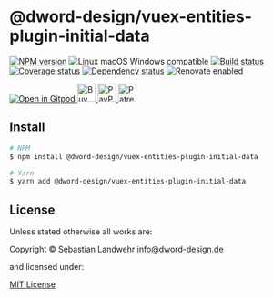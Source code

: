 <!-- TITLE/ -->
# @dword-design/vuex-entities-plugin-initial-data
<!-- /TITLE -->

<!-- BADGES/ -->
[![NPM version](https://img.shields.io/npm/v/@dword-design/vuex-entities-plugin-initial-data.svg)](https://npmjs.org/package/@dword-design/vuex-entities-plugin-initial-data)
![Linux macOS Windows compatible](https://img.shields.io/badge/os-linux%20%7C%C2%A0macos%20%7C%C2%A0windows-blue)
[![Build status](https://github.com/dword-design/vuex-entities-plugin-initial-data/workflows/build/badge.svg)](https://github.com/dword-design/vuex-entities-plugin-initial-data/actions)
[![Coverage status](https://img.shields.io/coveralls/dword-design/vuex-entities-plugin-initial-data)](https://coveralls.io/github/dword-design/vuex-entities-plugin-initial-data)
[![Dependency status](https://img.shields.io/david/dword-design/vuex-entities-plugin-initial-data)](https://david-dm.org/dword-design/vuex-entities-plugin-initial-data)
![Renovate enabled](https://img.shields.io/badge/renovate-enabled-brightgreen)

<a href="https://gitpod.io/#https://github.com/dword-design/bar">
  <img src="https://gitpod.io/button/open-in-gitpod.svg" alt="Open in Gitpod">
</a><a href="https://www.buymeacoffee.com/dword">
  <img
    src="https://www.buymeacoffee.com/assets/img/guidelines/download-assets-sm-2.svg"
    alt="Buy Me a Coffee"
    height="32"
  >
</a><a href="https://paypal.me/SebastianLandwehr">
  <img
    src="https://dword-design.de/images/paypal.svg"
    alt="PayPal"
    height="32"
  >
</a><a href="https://www.patreon.com/dworddesign">
  <img
    src="https://dword-design.de/images/patreon.svg"
    alt="Patreon"
    height="32"
  >
</a>
<!-- /BADGES -->

<!-- DESCRIPTION/ -->

<!-- /DESCRIPTION -->

<!-- INSTALL/ -->
## Install

```bash
# NPM
$ npm install @dword-design/vuex-entities-plugin-initial-data

# Yarn
$ yarn add @dword-design/vuex-entities-plugin-initial-data
```
<!-- /INSTALL -->

<!-- LICENSE/ -->
## License

Unless stated otherwise all works are:

Copyright &copy; Sebastian Landwehr <info@dword-design.de>

and licensed under:

[MIT License](https://opensource.org/licenses/MIT)
<!-- /LICENSE -->
